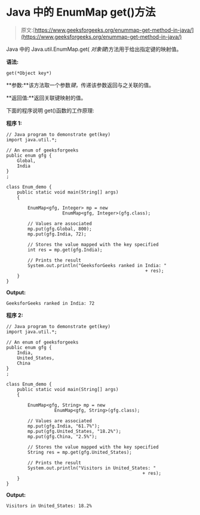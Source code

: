 # Java 中的 EnumMap get()方法

> 原文:[https://www.geeksforgeeks.org/enummap-get-method-in-java/](https://www.geeksforgeeks.org/enummap-get-method-in-java/)

Java 中的 Java.util.EnumMap.get( *对象键*)方法用于给出指定键的映射值。

**语法:**

```
get(*Object key*)
```

**参数:**该方法取一个参数*键*，传递该参数返回与之关联的值。

**返回值:**返回关联键映射的值。

下面的程序说明 get()函数的工作原理:

**程序 1:**

```
// Java program to demonstrate get(key)
import java.util.*;

// An enum of geeksforgeeks
public enum gfg {
    Global,
    India
}
;

class Enum_demo {
    public static void main(String[] args)
    {

        EnumMap<gfg, Integer> mp = new 
                     EnumMap<gfg, Integer>(gfg.class);

        // Values are associated
        mp.put(gfg.Global, 800);
        mp.put(gfg.India, 72);

        // Stores the value mapped with the key specified
        int res = mp.get(gfg.India);

        // Prints the result
        System.out.println("GeeksforGeeks ranked in India: " 
                                                    + res);
    }
}
```

**Output:**

```
GeeksforGeeks ranked in India: 72

```

**程序 2:**

```
// Java program to demonstrate get(key)
import java.util.*;

// An enum of geeksforgeeks
public enum gfg {
    India,
    United_States,
    China
}
;

class Enum_demo {
    public static void main(String[] args)
    {

        EnumMap<gfg, String> mp = new 
                  EnumMap<gfg, String>(gfg.class);

        // Values are associated
        mp.put(gfg.India, "61.7%");
        mp.put(gfg.United_States, "18.2%");
        mp.put(gfg.China, "2.5%");

        // Stores the value mapped with the key specified
        String res = mp.get(gfg.United_States);

        // Prints the result
        System.out.println("Visitors in United_States: " 
                                                   + res);
    }
}
```

**Output:**

```
Visitors in United_States: 18.2%

```